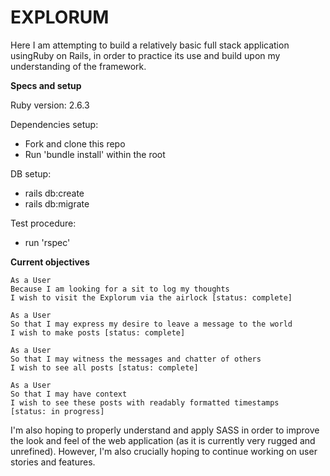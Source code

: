 # EXPLORUM

Here I am attempting to build a relatively basic full stack application usingRuby on Rails, in order to practice its use and build upon my 
understanding of the framework.

**Specs and setup**

Ruby version: 2.6.3

Dependencies setup:

- Fork and clone this repo
- Run 'bundle install' within the root

DB setup:

- rails db:create
- rails db:migrate

Test procedure:

- run 'rspec'

**Current objectives**

```
As a User
Because I am looking for a sit to log my thoughts
I wish to visit the Explorum via the airlock [status: complete]
```

```
As a User
So that I may express my desire to leave a message to the world
I wish to make posts [status: complete]
```

```
As a User
So that I may witness the messages and chatter of others
I wish to see all posts [status: complete]
```
```
As a User
So that I may have context
I wish to see these posts with readably formatted timestamps
[status: in progress]
```

I'm also hoping to properly understand and apply SASS in order to improve the look and feel of the web application (as it is currently very
rugged and unrefined). However, I'm also crucially hoping to continue working on user stories and features.
